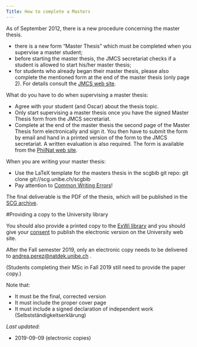 ```yaml
---
Title: How to complete a Masters
---
```


As of September 2012, there is a new procedure concerning the master thesis.

-  there is a new form “Master Thesis” which must be completed when you supervise a master student;
-  before starting the master thesis, the JMCS secretariat checks if a student is allowed to start his/her master thesis;
-  for students who already began their master thesis, please also complete the mentioned form at the end of the master thesis (only page 2).
For details consult the [JMCS web site](http://mcs.unibnf.ch/organization/master-thesis).

What do you have to do when supervising a master thesis:

- Agree with your student (and Oscar) about the thesis topic.
- Only start supervising a master thesis once you have the signed Master Thesis form from the JMCS secretariat.
- Complete at the end of the master thesis the second page of the Master Thesis form electronically and sign it. You then have to submit the form by email and hand in a printed version of the form to the JMCS secretariat.
A written evaluation is also required. The form is available from the [PhilNat web site](http://www.philnat.unibe.ch/content/studium/masterabschluss/index_ger.html).

When you are writing your master thesis:


-  Use the LaTeX template for the masters thesis in the scgbib git repo: git clone git://scg.unibe.ch/scgbib
-  Pay attention to [Common Writing Errors](%base_url%/wiki/howtos/commonwritingerrors)!

The final deliverable is the PDF of the thesis, which will be published in the [SCG archive](http://scg.unibe.ch/publications/scg-msc).

#Providing a copy to the University library

You should also provide a printed copy to the [ExWi library](%assets_url%/download/forms/Begleitbrief-englisch.pdf) and you should give your [consent](%assets_url%/download/forms/Declaration_Diss_E-Library_UB.pdf) to publish the electronic version on the University web site.

After the Fall semester 2019, only an electronic copy needs to be delivered to <a href="mailto:andrea.perez@natdek.unibe.ch">andrea.perez@natdek.unibe.ch</a>
.

(Students completing their MSc in Fall 2019 still need to provide the paper copy.)

Note that:


-  It must be the final, corrected version
-  It must include the proper cover page
-  It must include a signed declaration of independent work (Selbstständigkeitserklärung)

*Last updated:*

-  2019-09-09 (electronic copies)
